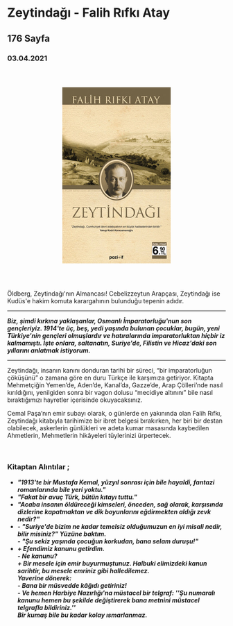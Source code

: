   
# Zeytindağı - Falih Rıfkı Atay
## 176 Sayfa
### 03.04.2021
  
<br>

  <p align="center" style="padding: 10px">
    <img alt="Zeytindağı-Falih-Rıfkı-Atay" src="../images/59_zeytindagi.jpg" width="250">
    <br>

<br>
<br>





Öldberg, Zeytindağı'nın Almancası! Cebelizzeytun Arapçası, Zeytindağı ise Kudüs'e hakim komuta karargahının bulunduğu tepenin adıdır.

_______

***Biz, şimdi kırkına yaklaşanlar, Osmanlı İmparatorluğu'nun son gençleriyiz. 1914'te üç, beş, yedi yaşında bulunan çocuklar, bugün, yeni Türkiye'nin gençleri olmuşlardır ve hatıralarında imparatorluktan hiçbir iz kalmamıştı. İşte onlara, saltanatın, Suriye'de, Filistin ve Hicaz'daki son yıllarını anlatmak istiyorum.***

_____

Zeytindağı, insanın kanını donduran tarihi bir süreci, “bir imparatorluğun çöküşünü” o zamana göre en duru Türkçe ile karşımıza getiriyor. Kitapta Mehmetçiğin Yemen’de, Aden’de, Kanal’da, Gazze’de, Arap Çölleri’nde nasıl kırıldığını, yenilgiden sonra bir vagon dolusu “mecidiye altınını” bile nasıl bıraktığımızı hayretler içerisinde okuyacaksınız.

Cemal Paşa’nın emir subayı olarak, o günlerde en yakınında olan Falih Rıfkı, Zeytindağı kitabıyla tarihimize bir ibret belgesi bırakırken, her biri bir destan olabilecek, askerlerin günlükleri ve adeta kumar masasında kaybedilen Ahmetlerin, Mehmetlerin hikâyeleri tüylerinizi ürpertecek.





<br>

### Kitaptan Alıntılar ;
- ***"1913'te bir Mustafa Kemal, yüzyıl sonrası için bile hayaldi, fantazi romanlarında bile yeri yoktu."***
- ***"Fakat bir avuç Türk, bütün kıtayı tuttu."***
- ***"Acaba insanın öldüreceği kimseleri, önceden, sağ olarak, karşısında dizlerine kapatmaktan ve dik boyunlarını eğdirmekten aldığı zevk nedir?"***
- ***- "Suriye'de bizim ne kadar temelsiz olduğumuzun en iyi misali nedir, bilir misiniz?"
Yüzüne baktım.
<br> - "Şu sekiz yaşında çocuğun korkudan, bana selam duruşu!"***
- ***+ Efendimiz kanunu getirdim. 
<br> - Ne kanunu? 
 <br> + Bir mesele için emir buyurmuştunuz. Halbuki elimizdeki kanun sarihtir, bu mesele emriniz gibi halledilemez. <br>
Yaverine dönerek: 
<br>- Bana bir müsvedde kâğıdı getiriniz! 
<br> - Ve hemen Harbiye Nazırlığı'na müstacel bir telgraf: ''Şu numaralı kanunu hemen bu şekilde değiştirerek bana metnini müstacel telgrafla bildiriniz.'' <br>
Bir kumaş bile bu kadar kolay ısmarlanmaz.***
